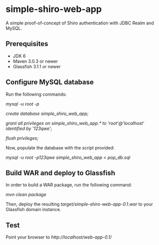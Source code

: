 simple-shiro-web-app
====================

A simple proof-of-concept of Shiro authentication with JDBC Realm and MySQL.

## Prerequisites ##
- JDK 6
- Maven 3.0.3 or newer
- Glassfish 3.1.1 or newer

## Configure MySQL database ##

Run the following commands:  

_mysql -u root -p_  

_create database simple_shiro_web_app;_  

_grant all privileges on simple_shiro_web_app.* to 'root'@'localhost' identified by '123qwe';_

_flush privileges;_

Now, populate the database with the script provided:  

_mysql -u root -p123qwe simple_shiro_web_app < pop_db.sql_

## Build WAR and deploy to Glassfish ##

In order to build a WAR package, run the following command:  

_mvn clean package_

Then, deploy the resulting _target/simple-shiro-web-app-0.1.war_ to your Glassfish domain instance.

## Test ##

Point your browser to _http://localhost/web-app-0.1/_
